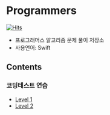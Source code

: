 # Programmers
[![Hits](https://hits.seeyoufarm.com/api/count/incr/badge.svg?url=https%3A%2F%2Fgithub.com%2FKyungminLeeDev%2FProgrammers)](https://hits.seeyoufarm.com)
- 프로그래머스 알고리즘 문제 풀이 저장소  
- 사용언어: Swift

## Contents

### 코딩테스트 연습  

- [Level 1](https://github.com/KyungminLeeDev/Programmers/tree/master/CodingTest/Level1)
- [Level 2](https://github.com/KyungminLeeDev/Programmers/tree/master/CodingTest/Level2)
